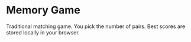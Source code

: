 # Memory Game
Traditional matching game. You pick the number of pairs. Best scores are stored locally in your browser.
